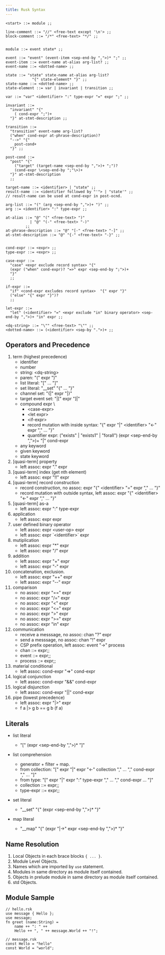 ```yaml
---
title: Rusk Syntax
---
```


```
<start> ::= module ;;

line-comment ::= "//" <free-text except '\n'> ;;
block-comment ::= "/*" <free-text> "*/" ;;


module ::= event state* ;;

event ::= "event" (event-item <sep-end-by ",">)* ";" ;;
event-item ::= event-name at-alias arg-list? ;;
event-name ::= <dotted-name> ;;

state ::= "state" state-name at-alias arg-list?
            "{" state-element* "}" ;;
state-name ::= <dotted-name> ;;
state-element ::= var | invariant | transition ;;

var ::= "var" <identifier> ":" type-expr "=" expr ";" ;;

invariant ::=
  "invariant" "{"
    ( cond-expr ";")+
  "}" at-stmt-description ;;

transition ::=
  "transition" event-name arg-list?
  ("when" cond-expr at-phrase-description)?
  "-->" "{"
    post-cond+
  "}" ;;

post-cond ::=
  "post" "{"
    ("target" (target-name <sep-end-by ",">)+ ";")?
    (cond-expr \<sep-end-by ";"\>)+
  "}" at-stmt-description
  ;;

target-name ::= <identifier> | "state" ;;
result-name ::= <identifier followed by "'"> | "state'" ;;
// result-name can be used at cond-expr in post-ocnd.

arg-list ::= "(" (arg <sep-end-by ",">)+ ")" ;;
arg ::= <identifier> ":" type-expr ;;

at-alias ::= "@" "(" <free-text> ")"
           | "@" "(-" <free-text> "-)"
         ;;
at-phrase-description ::= "@" "[-" <free-text> "-]" ;;
at-stmt-description ::= "@" "{-" <free-text> "-}" ;;


cond-expr ::= <expr> ;;
type-expr ::= <expr> ;;

case-expr ::=
  "case" <expr exclude record syntax> "{"
  (expr ("when" cond-expr)? "=>" expr <sep-end-by ";">)+
  "}"
  ;;

if-expr ::=
  "if" <cond-expr excludes record syntax>  "{" expr "}"
  ("else" "{" expr "}")?
  ;;

let-expr ::=
  "let" (<identifier> "=" <expr exclude "in" binary operator> <sep-end-by ",">)+ "in" expr ;;

<dq-string> ::= "\"" <free-text> "\"" ;;
<dotted-name> ::= (<identifier> <sep-by ".">)+ ;;
```


## Operators and Precedence

1. term (highest precedence)
    * identifier
    * number
    * string: \<dq-string\>
    * paren: "(" expr ")"
    * list literal: "\[" ... "]"
    * set literal: "__set" "{" ... "}"
    * channel set: "{|" expr "|}"
    * target event set: "|[" expr "]|"
    * compound expr \
        * \<case-expr\>
        * \<let expr\>
        * \<if-expr\>
        * record mutation with inside syntax: "{" expr "|" \<identifier\> "<-" expr "," ... "}"
        * quantifier expr: ("exists" | "exists1" | "forall") (expr \<sep-end-by ","\>)+ "|" cond-expr
    * any keyword
    * given keyword
    * state keyword
2. [quasi-term] property
    * left assoc: expr "." expr
3. [quasi-term] index (get nth element)
    * left assoc: expr "!!" expr
4. [quasi-term] record construction
    * record construction, no assoc: expr "{" \<identifier\> "=" expr "," ... "}"
    * record mutation with outside syntax, left assoc: expr "{" \<identifier\> "<-" expr "," ... "}"
5. [quasi-term] as-a
    * left assoc: expr ":" type-expr
6. application
    * left assoc: expr expr
7. user defined binary operator
    * left assoc: expr \<user-op\> expr
    * left assoc: expr \`\<identifier\>\` expr
8. mutiplication
    * left assoc: expr "\*" expr
    * left assoc: expr "/" expr
9. addition
    * left assoc: expr "+" expr
    * left assoc: expr "-" expr
10. concatenation, exclusion.
    * left assoc: expr "++" expr
    * left assoc: expr "--" expr
11. comparison
    * no assoc: expr "==" expr
    * no assoc: expr "/=" expr
    * no assoc: expr "<" expr
    * no assoc: expr "<=" expr
    * no assoc: expr ">" expr
    * no assoc: expr ">=" expr
    * no assoc: expr "in" expr
12. communication
    * receive a messsage, no assoc: chan "?" expr
    * send a messsage, no assoc: chan "!" expr
    * CSP prefix operation, left assoc: event "->" process
    * chan ::= expr;;
    * event ::= expr;;
    * process ::= expr;;
13. material conditional
    * left assoc: cond-expr "=>" cond-expr
14. logical conjunction
    * left assoc: cond-expr "&&" cond-expr
15. logical disjunction
    * left assoc: cond-expr "||" cond-expr
16. pipe (lowest precedence)
    * left assoc: expr "|>" expr
    * f a |> g b == g b (f a)


## Literals

* list literal
	* "[" (expr \<sep-end-by ","\>)\* "]"

* list comprehension
	* generator + filter + map.
	* from collection: "[" expr "|" expr "<-" collection "," ... "," cond-expr "," ... "]"
	* from type: "[" expr "|" expr ":" type-expr "," ... "," cond-expr ... "]"
	* collection ::= expr;;
	* type-expr ::= expr;;


* set literal
	* "__set" "{" (expr \<sep-end-by ","\>)\* "}"  <!--* -->

* map literal
	* "__map" "{" (expr "|->" expr \<sep-end-by ","\>)\* "}"


## Name Resolution

1. Local Objects in each brace blocks `{ ... }`.
2. Module Level Objects.
3. Names which are imported by `use` statement.
3. Modules in same directory as module itself contained.
4. Objects in prelude module in same directory as module itself contained.
5. std Objects.

## Module Sample

```
// hello.rsk
use message { Hello };
use message;
fn greet (name:String) =
	name ++ ": " ++
	Hello ++ ", " ++ message.World ++ "!";
```

```
// message.rsk
const Hello = "hello"
const World = "world";
```
